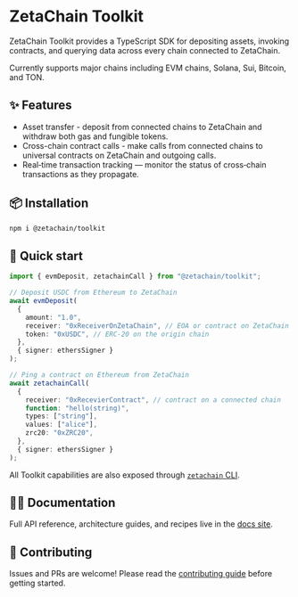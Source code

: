 # ZetaChain Toolkit

ZetaChain Toolkit provides a TypeScript SDK for depositing assets, invoking
contracts, and querying data across every chain connected to ZetaChain.

Currently supports major chains including EVM chains, Solana, Sui, Bitcoin, and
TON.

## ✨ Features

- Asset transfer - deposit from connected chains to ZetaChain and withdraw both
  gas and fungible tokens.
- Cross-chain contract calls - make calls from connected chains to universal
  contracts on ZetaChain and outgoing calls.
- Real‑time transaction tracking — monitor the status of cross‑chain
  transactions as they propagate.

## 📦 Installation

```bash
npm i @zetachain/toolkit
```

## 🚀 Quick start

```ts
import { evmDeposit, zetachainCall } from "@zetachain/toolkit";

// Deposit USDC from Ethereum to ZetaChain
await evmDeposit(
  {
    amount: "1.0",
    receiver: "0xReceiverOnZetaChain", // EOA or contract on ZetaChain
    token: "0xUSDC", // ERC-20 on the origin chain
  },
  { signer: ethersSigner }
);

// Ping a contract on Ethereum from ZetaChain
await zetachainCall(
  {
    receiver: "0xRecevierContract", // contract on a connected chain
    function: "hello(string)",
    types: ["string"],
    values: ["alice"],
    zrc20: "0xZRC20",
  },
  { signer: ethersSigner }
);
```

All Toolkit capabilities are also exposed through [`zetachain`
CLI](https://github.com/zeta-chain/cli).

## 🧑‍💻 Documentation

Full API reference, architecture guides, and recipes live in the [docs
site](docs/index.md).

## 🤝 Contributing

Issues and PRs are welcome! Please read the [contributing
guide](CONTRIBUTING.md) before getting started.
